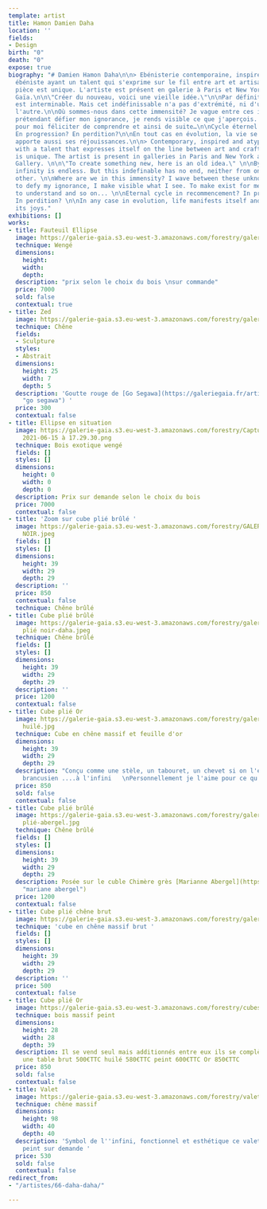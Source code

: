 ```yaml
---
template: artist
title: Hamon Damien Daha
location: ''
fields:
- Design
birth: "0"
death: "0"
expose: true
biography: "# Damien Hamon Daha\n\n> Ebénisterie contemporaine, inspirée et atypique\n\nDesigner
  ébéniste ayant un talent qui s'exprime sur le fil entre art et artisanat. Chaque
  pièce est unique. L'artiste est présent en galerie à Paris et New York et à la Galerie
  Gaïa.\n\n\"Créer du nouveau, voici une vieille idée.\"\n\nPar définition, l'infini
  est interminable. Mais cet indéfinissable n'a pas d'extrémité, ni d'un bout ni de
  l'autre.\n\nOù sommes-nous dans cette immensité? Je vague entre ces inconnus. En
  prétendant défier mon ignorance, je rends visible ce que j'aperçois. Faire exister
  pour moi féliciter de comprendre et ainsi de suite…\n\nCycle éternel en recommencement?
  En progression? En perdition?\n\nEn tout cas en évolution, la vie se manifeste et
  apporte aussi ses réjouissances.\n\n> Contemporary, inspired and atypical woodworking\n\nCabinetmaker
  with a talent that expresses itself on the line between art and craft. Each piece
  is unique. The artist is present in galleries in Paris and New York and at the Gaïa
  Gallery. \n\n\"To create something new, here is an old idea.\" \n\nBy definition,
  infinity is endless. But this indefinable has no end, neither from one end nor the
  other. \n\nWhere are we in this immensity? I wave between these unknowns. By claiming
  to defy my ignorance, I make visible what I see. To make exist for me congratulate
  to understand and so on... \n\nEternal cycle in recommencement? In progression?
  In perdition? \n\nIn any case in evolution, life manifests itself and also brings
  its joys."
exhibitions: []
works:
- title: Fauteuil Ellipse
  image: https://galerie-gaia.s3.eu-west-3.amazonaws.com/forestry/galerie-gaia-damien-hamon-ellipse.jpeg
  technique: Wengé
  dimensions:
    height: 
    width: 
    depth: 
  description: "prix selon le choix du bois \nsur commande"
  price: 7000
  sold: false
  contextual: true
- title: Zed
  image: https://galerie-gaia.s3.eu-west-3.amazonaws.com/forestry/galerie-gaia-daha-Zed.jpg
  technique: Chêne
  fields:
  - Sculpture
  styles:
  - Abstrait
  dimensions:
    height: 25
    width: 7
    depth: 5
  description: 'Goutte rouge de [Go Segawa](https://galeriegaia.fr/artists/go-segawa/
    "go segawa") '
  price: 300
  contextual: false
- title: Ellipse en situation
  image: https://galerie-gaia.s3.eu-west-3.amazonaws.com/forestry/Capture d’écran
    2021-06-15 à 17.29.30.png
  technique: Bois exotique wengé
  fields: []
  styles: []
  dimensions:
    height: 0
    width: 0
    depth: 0
  description: Prix sur demande selon le choix du bois
  price: 7000
  contextual: false
- title: 'Zoom sur cube plié brûlé '
  image: https://galerie-gaia.s3.eu-west-3.amazonaws.com/forestry/GALERIE-GAIA-DAHA-CUBLE
    NOIR.jpeg
  fields: []
  styles: []
  dimensions:
    height: 39
    width: 29
    depth: 29
  description: ''
  price: 850
  contextual: false
  technique: Chêne brûlé
- title: Cube plié brûlé
  image: https://galerie-gaia.s3.eu-west-3.amazonaws.com/forestry/galerie-gaia-cuble
    plié noir-daha.jpeg
  technique: Chêne brûlé
  fields: []
  styles: []
  dimensions:
    height: 39
    width: 29
    depth: 29
  description: ''
  price: 1200
  contextual: false
- title: Cube plié Or
  image: https://galerie-gaia.s3.eu-west-3.amazonaws.com/forestry/galerie-gaia-damie-hamon-daha-cube
    huilé.jpg
  technique: Cube en chêne massif et feuille d'or
  dimensions:
    height: 39
    width: 29
    depth: 29
  description: "Conçu comme une stèle, un tabouret, un chevet si on l'empile il devient
    brancusien ....à l'infini   \nPersonnellement je l'aime pour ce qu'il est"
  price: 850
  sold: false
  contextual: false
- title: Cube plié brûlé
  image: https://galerie-gaia.s3.eu-west-3.amazonaws.com/forestry/galerie-gaia-daha-cube
    plié-abergel.jpg
  technique: Chêne brûlé
  fields: []
  styles: []
  dimensions:
    height: 39
    width: 29
    depth: 29
  description: Posée sur le cuble Chimère grès [Marianne Abergel](https://galeriegaia.fr/artists/marianne-abergel/
    "mariane abergel")
  price: 1200
  contextual: false
- title: Cube plié chêne brut
  image: https://galerie-gaia.s3.eu-west-3.amazonaws.com/forestry/galeriegaia-daha-cube-chene-brut.jpg
  technique: 'cube en chêne massif brut '
  fields: []
  styles: []
  dimensions:
    height: 39
    width: 29
    depth: 29
  description: ''
  price: 500
  contextual: false
- title: Cube plié Or
  image: https://galerie-gaia.s3.eu-west-3.amazonaws.com/forestry/cubes-plies.jpg
  technique: bois massif peint
  dimensions:
    height: 28
    width: 28
    depth: 39
  description: Il se vend seul mais additionnés entre eux ils se complètent pour créer
    une table brut 500€TTC huilé 580€TTC peint 600€TTC Or 850€TTC
  price: 850
  sold: false
  contextual: false
- title: Valet
  image: https://galerie-gaia.s3.eu-west-3.amazonaws.com/forestry/valet.jpg
  technique: chêne massif
  dimensions:
    height: 98
    width: 40
    depth: 40
  description: 'Symbol de l''infini, fonctionnel et esthétique ce valet peut-être
    peint sur demande '
  price: 530
  sold: false
  contextual: false
redirect_from:
- "/artistes/66-daha-daha/"

---
```

